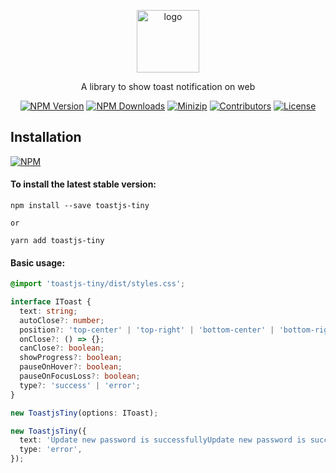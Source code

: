 <p align="center">
<a href="https://www.npmjs.com/package/toastjs-tiny" target="_blank" rel="noopener noreferrer">
<img src="https://api.iconify.design/material-symbols:circle-notifications.svg?color=%23b4b9fd" alt="logo" width='100'/></a>
</p>

<p align="center">
  A library to show toast notification on web
</p>

<p align="center">
  <a href="https://www.npmjs.com/package/toastjs-tiny" target="_blank" rel="noopener noreferrer"><img src="https://badge.fury.io/js/csvs-parsers.svg" alt="NPM Version" /></a>
  <a href="https://www.npmjs.com/package/toastjs-tiny" target="_blank" rel="noopener noreferrer"><img src="https://img.shields.io/npm/dt/csvs-parsers.svg?logo=npm" alt="NPM Downloads" /></a>
  <a href="https://bundlephobia.com/result?p=toastjs-tiny" target="_blank" rel="noopener noreferrer"><img src="https://img.shields.io/bundlephobia/minzip/toastjs-tiny" alt="Minizip" /></a>
  <a href="https://github.com/hunghg255/toastjs-tiny/graphs/contributors" target="_blank" rel="noopener noreferrer"><img src="https://img.shields.io/badge/all_contributors-1-orange.svg" alt="Contributors" /></a>
  <a href="https://github.com/hunghg255/toastjs-tiny/blob/main/LICENSE" target="_blank" rel="noopener noreferrer"><img src="https://badgen.net/github/license/hunghg255/toastjs-tiny" alt="License" /></a>
</p>

## Installation

[![NPM](https://nodei.co/npm/toastjs-tiny.png?compact=true)](https://nodei.co/npm/toastjs-tiny/)

#### To install the latest stable version:

```
npm install --save toastjs-tiny

or

yarn add toastjs-tiny
```

#### Basic usage:

```css
@import 'toastjs-tiny/dist/styles.css';
```

```ts
interface IToast {
  text: string;
  autoClose?: number;
  position?: 'top-center' | 'top-right' | 'bottom-center' | 'bottom-right';
  onClose?: () => {};
  canClose?: boolean;
  showProgress?: boolean;
  pauseOnHover?: boolean;
  pauseOnFocusLoss?: boolean;
  type?: 'success' | 'error';
}

new ToastjsTiny(options: IToast);

new ToastjsTiny({
  text: 'Update new password is successfullyUpdate new password is successfullyUpdate new password is successfullyUpdate new password is successfully',
  type: 'error',
});
```
